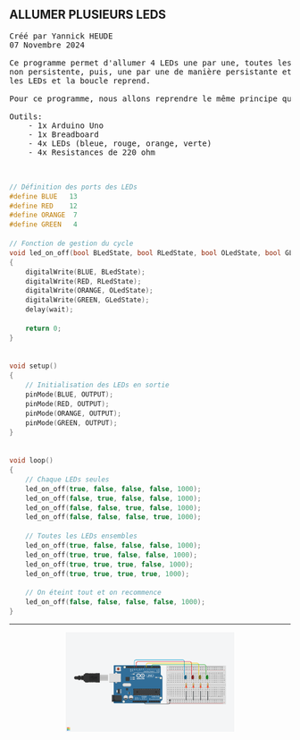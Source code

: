 ## ALLUMER PLUSIEURS LEDS

<pre>
Créé par Yannick HEUDE
07 Novembre 2024

Ce programme permet d'allumer 4 LEDs une par une, toutes les secondes de manière 
non persistente, puis, une par une de manière persistante et enfin, il éteint toutes
les LEDs et la boucle reprend.

Pour ce programme, nous allons reprendre le même principe que pour le <a href="https://github.com/AyckinnLisa/arduino/blob/main/LED/07_simulation_feu_tricolore.md">Feu tricolore</a>

Outils:
    - 1x Arduino Uno
    - 1x Breadboard
    - 4x LEDs (bleue, rouge, orange, verte)
    - 4x Resistances de 220 ohm
</pre>

<br>

```c
// Définition des ports des LEDs
#define BLUE   13
#define RED    12
#define ORANGE  7
#define GREEN   4

// Fonction de gestion du cycle
void led_on_off(bool BLedState, bool RLedState, bool OLedState, bool GLedState, int wait)
{
    digitalWrite(BLUE, BLedState);
    digitalWrite(RED, RLedState);
    digitalWrite(ORANGE, OLedState);
    digitalWrite(GREEN, GLedState);
    delay(wait);

    return 0;
}


void setup()
{
    // Initialisation des LEDs en sortie
    pinMode(BLUE, OUTPUT);
    pinMode(RED, OUTPUT);
    pinMode(ORANGE, OUTPUT);
    pinMode(GREEN, OUTPUT);
}


void loop()
{
    // Chaque LEDs seules
    led_on_off(true, false, false, false, 1000);
    led_on_off(false, true, false, false, 1000);
    led_on_off(false, false, true, false, 1000);
    led_on_off(false, false, false, true, 1000);

    // Toutes les LEDs ensembles
    led_on_off(true, false, false, false, 1000);
    led_on_off(true, true, false, false, 1000);
    led_on_off(true, true, true, false, 1000);
    led_on_off(true, true, true, true, 1000);

    // On éteint tout et on recommence
    led_on_off(false, false, false, false, 1000);
}
```

---

<div align="center">
    <img
        src="https://github.com/AyckinnLisa/arduino/blob/main/pics/06.png"
        style="width:60%">
</div>
